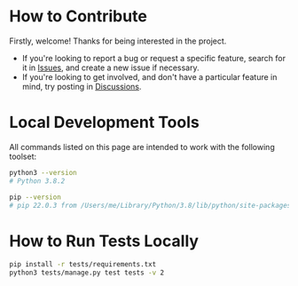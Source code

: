 
# How to Contribute

Firstly, welcome! Thanks for being interested in the project.

- If you're looking to report a bug or request a specific feature, search for it in [Issues](https://github.com/django-instant-rest/django-instant-rest/issues), and create a new issue if necessary.
- If you're looking to get involved, and don't have a particular feature in mind, try posting in [Discussions](https://github.com/django-instant-rest/django-instant-rest/discussions).

# Local Development Tools

All commands listed on this page are intended to work with the following toolset:

```bash
python3 --version
# Python 3.8.2

pip --version
# pip 22.0.3 from /Users/me/Library/Python/3.8/lib/python/site-packages/pip (python 3.8)
```

# How to Run Tests Locally

```bash
pip install -r tests/requirements.txt
python3 tests/manage.py test tests -v 2
```